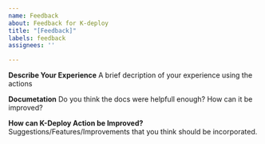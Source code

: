 ```yaml
---
name: Feedback
about: Feedback for K-deploy
title: "[Feedback]"
labels: feedback
assignees: ''

---
```


**Describe Your Experience**
A brief decription of your experience using the actions

**Documetation**
Do you think the docs were helpfull enough? How can it be improved?

**How can K-Deploy Action be Improved?**
Suggestions/Features/Improvements that you think should be incorporated.
